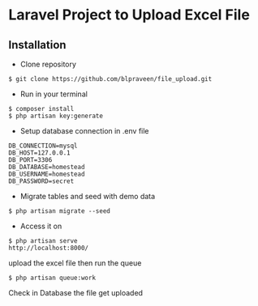 # Laravel Project to Upload Excel File

## Installation
- Clone repository
```
$ git clone https://github.com/blpraveen/file_upload.git
```
- Run in your terminal
```
$ composer install
$ php artisan key:generate
```
- Setup database connection in .env file
```
DB_CONNECTION=mysql
DB_HOST=127.0.0.1
DB_PORT=3306
DB_DATABASE=homestead
DB_USERNAME=homestead
DB_PASSWORD=secret
```

- Migrate tables and seed with demo data
```
$ php artisan migrate --seed
```

- Access it on
```
$ php artisan serve
http://localhost:8000/
```

upload the excel file then run the queue

```
$ php artisan queue:work
```

Check in Database the file get uploaded